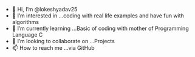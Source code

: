 - 👋 Hi, I’m @lokeshyadav25
- 👀 I’m interested in ...coding with real life examples and have fun with algorithms
- 🌱 I’m currently learning ...Basic of coding with mother of Programming Language C
- 💞️ I’m looking to collaborate on ...Projects
- 📫 How to reach me ...via GitHub 

<!---
lokeshyadav25/lokeshyadav25 is a ✨ special ✨ repository because its `README.md` (this file) appears on your GitHub profile.
You can click the Preview link to take a look at your changes.
--->
